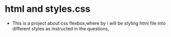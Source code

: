 # html and styles.css
  - This is a project about css flexbox,where by i will be styling html file into different styles as instructed in the questions, 